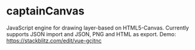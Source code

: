 # captainCanvas
JavaScript engine for drawing layer-based on HTML5-Canvas. Currently supports JSON import and JSON, PNG and HTML as export.
Demo: https://stackblitz.com/edit/vue-gcjtnc
